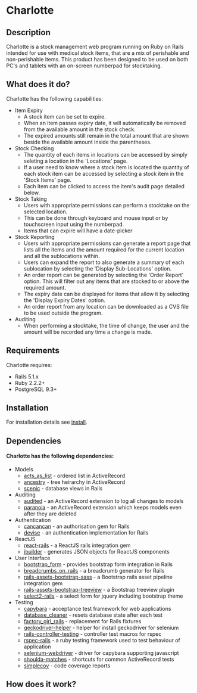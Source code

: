 # Charlotte

## Description

Charlotte is a stock management web program running on Ruby on Rails intended for use with medical stock items, that are a mix of perishable and non-perishable items.
This product has been designed to be used on both PC's and tablets with an on-screen numberpad for stocktaking.

## What does it do?

Charlotte has the following capabilities:
* Item Expiry
    * A stock item can be set to expire.
    * When an item passes expiry date, it will automatically be removed from the available amount in the stock check.
    * The expired amounts still remain in the total amount that are shown beside the available amount inside the parentheses.
* Stock Checking
    * The quantity of each items in locations can be accessed by simply seleting a location in the 'Locations' page.
    * If a user need to know where a stock item is located the quantity of each stock item can be accessed by selecting a stock item in the 'Stock Items' page.
    * Each item can be clicked to access the item's audit page detailed below.
* Stock Taking
    * Users with appropriate permissions can perform a stocktake on the selected location.
    * This can be done through keyboard and mouse input or by touchscreen input using the numberpad.
    * Items that can expire will have a date-picker 
* Stock Reporting
    * Users with appropriate permissions can generate a report page that lists all the items and the amount required for the current location and all the sublocations within.
    * Users can expand the report to also generate a summary of each sublocation by selecting the 'Display Sub-Locations' option.
    * An order report can be generated by selecting the 'Order Report' option. This will filter out any items that are stocked to or above the required amount.
    * The expiry date can be displayed for items that allow it by selecting the 'Display Expiry Dates' option.
    * An order report from any location can be downloaded as a CVS file to be used outside the program.
* Auditing
    * When performing a stocktake, the time of change, the user and the amount will be recorded any time a change is made.


## Requirements

Charlotte requires:
* Rails 5.1.x
* Ruby 2.2.2+
* PostgreSQL 9.3+

## Installation

For installation details see [install](INSTALL.md).


## Dependencies

#### Charlotte has the following dependencies:

* Models
    * [acts_as_list][] - ordered list in ActiveRecord
    * [ancestry][] - tree heirarchy in ActiveRecord
    * [scenic][] - database views in Rails
* Auditing
    * [audited][] - an ActiveRecord extension to log all changes to models
    * [paranoia][] - an ActiveRecord extension which keeps models even after they are deleted
* Authentication
    * [cancancan][] - an authorisation gem for Rails
    * [devise][] - an authentication implementation for Rails
* ReactJS
    * [react-rails][] - a ReactJS rails integration gem
    * [jbuilder][] - generates JSON objects for ReactJS components
* User Interface
    * [bootstrap_form][] - provides bootstrap form integration in Rails
    * [breadcrumbs_on_rails][] - a breadcrumb generator for Rails
    * [rails-assets-bootstrap-sass][] - a Bootstrap rails asset pipeline integration gem
    * [rails-assets-bootstrap-treeview][] - a Bootstrap treeview plugin
    * [select2-rails][] - a select form for jquery including bootstrap theme
* Testing
    * [capybara][] - acceptance test framework for web applications
    * [database_cleaner][] - resets database state after each test
    * [factory_girl_rails][] - replacement for Rails fixtures
    * [geckodriver-helper][] - helper for install geckodriver for selenium
    * [rails-controller-testing][] - controller test macros for rspec
    * [rspec-rails][] - a ruby testing framework used to test behaviour of application
    * [selenium-webdriver][] - driver for capybara supporting javascript
    * [shoulda-matches][] - shortcuts for common ActiveRecord tests
    * [simplecov][] - code coverage reports

## How does it work?
[acts_as_list]: https://github.com/swanandp/acts_as_list
[ancestry]: https://github.com/stefankroes/ancestry
[scenic]: https://github.com/thoughtbot/scenic

[audited]: https://github.com/collectiveidea/audited
[paranoia]: https://github.com/rubysherpas/paranoia

[cancancan]: https://github.com/CanCanCommunity/cancancan
[devise]: https://github.com/CanCanCommunity/cancancan

[react-rails]: https://github.com/reactjs/react-rails
[jbuilder]: https://github.com/rails/jbuilder

[bootstrap_form]: https://github.com/bootstrap-ruby/rails-bootstrap-forms
[breadcrumbs_on_rails]: https://github.com/weppos/breadcrumbs_on_rails
[rails-assets-bootstrap-sass]: https://github.com/twbs/bootstrap-sass
[rails-assets-bootstrap-treeview]: https://github.com/jonmiles/bootstrap-treeview
[select2-rails]: https://github.com/argerim/select2

[capybara]: https://github.com/teamcapybara/capybara
[database_cleaner]: https://github.com/DatabaseCleaner/database_cleaner
[factory_girl_rails]: https://github.com/thoughtbot/factory_girl_rails
[geckodriver-helper]: https://github.com/DevicoSolutions/geckodriver-helper
[rails-controller-testing]: https://github.com/rails/rails-controller-testing
[rspec-rails]: https://github.com/rspec/rspec-rails
[selenium-webdriver]: https://rubygems.org/gems/selenium-webdriver/versions/2.48.1
[shoulda-matches]: https://github.com/thoughtbot/shoulda-matchers
[simplecov]: https://github.com/colszowka/simplecov
